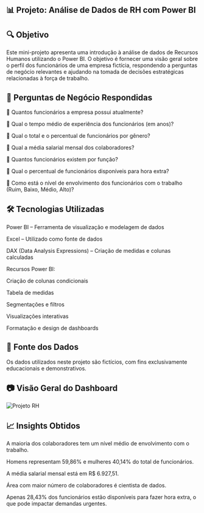 📊 Projeto: Análise de Dados de RH com Power BI
---
🔍 Objetivo
---
Este mini-projeto apresenta uma introdução à análise de dados de Recursos Humanos utilizando o Power BI. O objetivo é fornecer uma visão geral sobre o perfil dos funcionários de uma empresa fictícia, respondendo a perguntas de negócio relevantes e ajudando na tomada de decisões estratégicas relacionadas à força de trabalho.

🧩 Perguntas de Negócio Respondidas
---
📌 Quantos funcionários a empresa possui atualmente?

📌 Qual o tempo médio de experiência dos funcionários (em anos)?

📌 Qual o total e o percentual de funcionários por gênero?

📌 Qual a média salarial mensal dos colaboradores?

📌 Quantos funcionários existem por função?

📌 Qual o percentual de funcionários disponíveis para hora extra?

📌 Como está o nível de envolvimento dos funcionários com o trabalho (Ruim, Baixo, Médio, Alto)?

🛠️ Tecnologias Utilizadas
---
Power BI – Ferramenta de visualização e modelagem de dados

Excel – Utilizado como fonte de dados

DAX (Data Analysis Expressions) – Criação de medidas e colunas calculadas

Recursos Power BI:

Criação de colunas condicionais

Tabela de medidas

Segmentações e filtros

Visualizações interativas

Formatação e design de dashboards

📂 Fonte dos Dados
---
Os dados utilizados neste projeto são fictícios, com fins exclusivamente educacionais e demonstrativos.

📷 Visão Geral do Dashboard
---
![Projeto RH](https://github.com/user-attachments/assets/0ebfdeba-e846-4cfb-b6ed-35656fa8cd0d)

📈 Insights Obtidos
---
A maioria dos colaboradores tem um nível médio de envolvimento com o trabalho.

Homens representam 59,86% e mulheres 40,14% do total de funcionários.

A média salarial mensal está em R$ 6.927,51.

Área com maior número de colaboradores é cientista de dados.

Apenas 28,43% dos funcionários estão disponíveis para fazer hora extra, o que pode impactar demandas urgentes.
